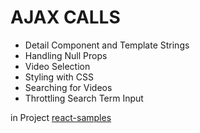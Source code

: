 # AJAX CALLS

- Detail Component and Template Strings
- Handling Null Props
- Video Selection
- Styling with CSS
- Searching for Videos
- Throttling Search Term Input

in Project [react-samples](../react-samples/)